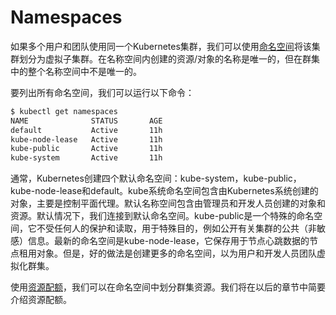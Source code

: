 # Namespaces

如果多个用户和团队使用同一个Kubernetes集群，我们可以使用[命名空间](https://kubernetes.io/docs/concepts/overview/working-with-objects/namespaces/)将该集群划分为虚拟子集群。在名称空间内创建的资源/对象的名称是唯一的，但在群集中的整个名称空间中不是唯一的。

要列出所有命名空间，我们可以运行以下命令：

```bash
$ kubectl get namespaces
NAME              STATUS       AGE
default           Active       11h
kube-node-lease   Active       11h
kube-public       Active       11h
kube-system       Active       11h
```

通常，Kubernetes创建四个默认命名空间：kube-system，kube-public，kube-node-lease和default。kube系统命名空间包含由Kubernetes系统创建的对象，主要是控制平面代理。默认名称空间包含由管理员和开发人员创建的对象和资源。默认情况下，我们连接到默认命名空间。kube-public是一个特殊的命名空间，它不受任何人的保护和读取，用于特殊目的，例如公开有关集群的公共（非敏感）信息。最新的命名空间是kube-node-lease，它保存用于节点心跳数据的节点租用对象。但是，好的做法是创建更多的命名空间，以为用户和开发人员团队虚拟化群集。

使用[资源配额](https://kubernetes.io/docs/concepts/policy/resource-quotas/)，我们可以在命名空间中划分群集资源。我们将在以后的章节中简要介绍资源配额。

